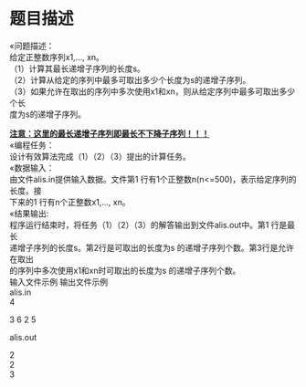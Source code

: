 # 题目描述


<p>
«问题描述：<br/>
给定正整数序列x1,..., xn。<br/>
（1）计算其最长递增子序列的长度s。<br/>
（2）计算从给定的序列中最多可取出多少个长度为s的递增子序列。<br/>
（3）如果允许在取出的序列中多次使用x1和xn，则从给定序列中最多可取出多少个长<br/>
度为s的递增子序列。
</p>
<p>
<strong><u>注意：这里的最长递增子序列即最长不下降子序列！！！</u></strong><br/>
«编程任务：<br/>
设计有效算法完成（1）（2）（3）提出的计算任务。<br/>
«数据输入：<br/>
由文件alis.in提供输入数据。文件第1 行有1个正整数n(n&lt;=500)，表示给定序列的长度。接<br/>
下来的1 行有n个正整数x1,..., xn。<br/>
«结果输出:<br/>
程序运行结束时，将任务（1）（2）（3）的解答输出到文件alis.out中。第1 行是最长<br/>
递增子序列的长度s。第2行是可取出的长度为s 的递增子序列个数。第3行是允许在取出<br/>
的序列中多次使用x1和xn时可取出的长度为s 的递增子序列个数。<br/>
输入文件示例 输出文件示例<br/>
alis.in<br/>
4
</p>
<p>
3 6 2 5
</p>
<p>
alis.out
</p>
2<br/>
2<br/>
3<br/>
